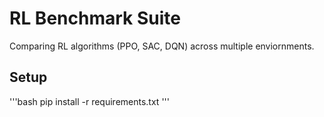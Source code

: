 # RL Benchmark Suite
Comparing RL algorithms (PPO, SAC, DQN) across multiple enviornments.
## Setup
\'\'\'bash
pip install -r requirements.txt
\'\'\'
